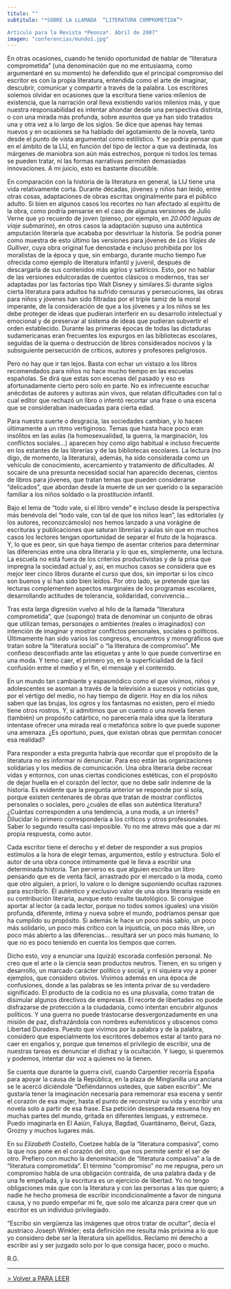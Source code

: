```yaml
---
titulo: ""
subtitulo: "*SOBRE LA LLAMADA  “LITERATURA COMPROMETIDA”*Artículo para la Revista *Peonza*. Abril de 2007"
imagen: "conferencias/mundo1.jpg"
---
```

En otras ocasiones, cuando he tenido oportunidad de hablar de “literatura
comprometida” (una denominación que no me entusiasma, como argumentaré en su
momento) he defendido que el principal compromiso del escritor es con la
propia literatura, entendida como el arte de imaginar, descubrir, comunicar y
compartir a través de la palabra. Los escritores solemos olvidar en ocasiones
que la escritura tiene varios milenios de existencia, que la narración oral
lleva existiendo varios milenios más, y que nuestra responsabilidad es
intentar ahondar desde una perspectiva distinta, o con una mirada más
profunda, sobre asuntos que ya han sido tratados una y otra vez a lo largo de
los siglos. Se dice que apenas hay temas nuevos y en ocasiones se ha hablado
del agotamiento de la novela, tanto desde el punto de vista argumental como
estilístico. Y se podría pensar que en el ámbito de la LIJ, en función del
tipo de lector a que va destinada, los márgenes de maniobra son aún más
estrechos, porque ni todos los temas se pueden tratar, ni las formas
narrativas permiten demasiadas innovaciones. A mi juicio, esto es bastante
discutible.

En comparación con la historia de la literatura en general, la LIJ tiene una
vida relativamente corta. Durante décadas, jóvenes y niños han leído, entre
otras cosas, adaptaciones de obras escritas originalmente para el público
adulto. Si bien en algunos casos los recortes no han afectado al espíritu de
la obra, como podría pensarse en el caso de algunas versiones de Julio Verne
que yo recuerdo de joven (pienso, por ejemplo, en _20.000 leguas de viaje
submarino_), en otros casos la adaptación supuso una auténtica amputación
literaria que acababa por desvirtuar la historia. Se podría poner como
muestra de esto último las versiones para jóvenes de _Los Viajes de
Gulliver_, cuya obra original fue denostada e incluso prohibida por los
moralistas de la época y que, sin embargo, durante mucho tiempo fue ofrecida
como ejemplo de literatura infantil y juvenil, después de descargarla de sus
contenidos más agrios y satíricos. Esto, por no hablar de las versiones
edulcoradas de cuentos clásicos o modernos, tras ser adaptadas por las
factorías tipo Walt Disney y similares.Si durante siglos cierta literatura
para adultos ha sufrido censuras y persecuciones, las obras para niños y
jóvenes han sido filtradas por el triple tamiz de la moral imperante, de la
consideración de que a los jóvenes y a los niños se les debe proteger de
ideas que pudieran interferir en su desarrollo intelectual y emocional y de
preservar al sistema de ideas que pudieran subvertir el orden establecido.
Durante las primeras épocas de todas las dictaduras sudamericanas eran
frecuentes los expurgos en las bibliotecas escolares, seguidas de la quema o
destrucción de libros considerados nocivos y la subsiguiente persecución de
críticos, autores y profesores peligrosos.

Pero no hay que ir tan lejos. Basta con echar un vistazo a los libros
recomendados para niños no hace mucho tiempo en las escuelas españolas. Se
dirá que estas son escenas del pasado y eso es afortunadamente cierto pero
solo en parte. No es infrecuente escuchar anécdotas de autores y autoras aún
vivos, que relatan dificultades con tal o cual editor que rechazó un libro o
intentó recortar una frase o una escena que se consideraban inadecuadas para
cierta edad.

Para nuestra suerte o desgracia, las sociedades cambian, y lo hacen
últimamente a un ritmo vertiginoso. Temas que hasta hace poco eran insólitos
en las aulas (la homosexualidad, la guerra, la marginación, los conflictos
sociales…) aparecen hoy como algo habitual e incluso frecuente en los
estantes de las librerías y de las bibliotecas escolares. La lectura (no
digo, de momento, la literatura), además, ha sido considerada como un
vehículo de conocimiento, acercamiento y tratamiento de dificultades. Al
socaire de una presunta necesidad social han aparecido decenas, cientos de
libros para jóvenes, que tratan temas que pueden considerarse “delicados”,
que abordan desde la muerte de un ser querido o la separación familiar a los
niños soldado o la prostitución infantil.

Bajo el lema de “todo vale, si el libro vende” e incluso desde la perspectiva
más benévola del “todo vale, con tal de que los niños lean”, las editoriales
(y los autores, reconozcámoslo) nos hemos lanzado a una vorágine de
escrituras y publicaciones que saturan librerías y aulas sin que en muchos
casos los lectores tengan oportunidad de separar el fruto de la hojarasca. Y,
lo que es peor, sin que haya tiempo de asentar criterios para determinar las
diferencias entre una obra literaria y lo que es, simplemente, una lectura.
La escuela no está fuera de los criterios productivistas y de la prisa que
impregna la sociedad actual y, así, en muchos casos se considera que es mejor
leer cinco libros durante el curso que dos, sin importar si los cinco son
buenos y si han sido bien leídos. Por otro lado, se pretende que las lecturas
complementen aspectos marginales de los programas escolares, desarrollando
actitudes de tolerancia, solidaridad, convivencia…

Tras esta larga digresión vuelvo al hilo de la llamada “literatura
comprometida”, que (supongo) trata de denominar un conjunto de obras que
utilizan temas, personajes o ambientes (reales o imaginados) con intención de
imaginar y mostrar conflictos personales, sociales o políticos. Últimamente
han sido varios los congresos, encuentros y monográficos que tratan sobre la
“literatura social” o “la literatura de compromiso”. Me confieso desconfiado
ante las etiquetas y ante lo que puede convertirse en una moda. Y temo caer,
el primero yo, en la superficialidad de la fácil confusión entre el medio y
el fin, el mensaje y el contenido.

En un mundo tan cambiante y espasmódico como el que vivimos, niños y
adolescentes se asoman a través de la televisión a sucesos y noticias que,
por el vértigo del medio, no hay tiempo de digerir. Hoy en día los niños
saben que las brujas, los ogros y los fantasmas no existen, pero el miedo
tiene otros rostros. Y, si admitimos que un cuento o una novela tienen
(también) un propósito catártico, no parecería mala idea que la literatura
intentase ofrecer una mirada real o metafórica sobre lo que puede suponer una
amenaza. ¿Es oportuno, pues, que existan obras que permitan conocer esa
realidad?

Para responder a esta pregunta habría que recordar que el propósito de la
literatura no es informar ni denunciar. Para eso están las organizaciones
solidarias y los medios de comunicación. Una obra literaria debe recrear
vidas y entornos, con unas ciertas condiciones estéticas, con el propósito de
dejar huella en el corazón del lector, que no debe salir indemne de la
historia. Es evidente que la pregunta anterior se responde por sí sola,
porque existen centenares de obras que tratan de mostrar conflictos
personales o sociales, pero ¿cuáles de ellas son auténtica literatura?
¿Cuántas corresponden a una tendencia, a una moda, a un interés? Dilucidar lo
primero correspondería a los críticos y otros profesionales. Saber lo segundo
resulta casi imposible. Yo no me atrevo más que a dar mi propia respuesta,
como autor.

Cada escritor tiene el derecho y el deber de responder a sus propios
estímulos a la hora de elegir temas, argumentos, estilo y estructura. Solo el
autor de una obra conoce íntimamente qué le lleva a escribir una determinada
historia. Tan perverso es que alguien escriba un libro pensando que es de
venta fácil, arrastrado por el mercado o la moda, como que otro alguien, a
priori, lo valore o lo denigre suponiendo ocultas razones para escribirlo. El
auténtico y exclusivo valor de una obra literaria reside en su contribución
literaria, aunque esto resulte tautológico. Si consigue aportar al lector (a
cada lector, porque no todos somos iguales) una visión profunda, diferente,
íntima y nueva sobre el mundo, podríamos pensar que ha cumplido su propósito.
Si además le hace un poco más sabio, un poco más solidario, un poco más
crítico con la injusticia, un poco más libre, un poco más abierto a las
diferencias… resultará ser un poco más humano, lo que no es poco teniendo en
cuenta los tiempos que corren.

Dicho esto, voy a enunciar una (quizá) escorada confesión personal. No creo
que el arte o la ciencia sean productos neutros. Tienen, en su origen y
desarrollo, un marcado carácter político y social, y ni siquiera voy a poner
ejemplos, que considero obvios. Vivimos además en una época de confusiones,
donde a las palabras se les intenta privar de su verdadero significado. El
producto de la codicia no es una plusvalía, como tratan de disimular algunos
directivos de empresas. El recorte de libertades no puede disfrazarse de
protección a la ciudadanía, como intentan encubrir algunos políticos. Y una
guerra no puede trastocarse desvergonzadamente en una misión de paz,
disfrazándola con nombres eufemísticos y obscenos como Libertad Duradera.
Puesto que vivimos por la palabra y de la palabra, considero que
especialmente los escritores debemos estar al tanto para no caer en engaños
y, porque que tenemos el privilegio de escribir, una de nuestras tareas es
denunciar el disfraz y la ocultación. Y luego, si queremos y podemos,
intentar dar voz a quienes no la tienen.

Se cuenta que durante la guerra civil, cuando Carpentier recorría España para
apoyar la causa de la República, en la plaza de Minglanilla una anciana se le
acercó diciéndole “Defiéndannos ustedes, que saben escribir”. Me gustaría
tener la imaginación necesaria para rememorar esa escena y sentir el corazón
de esa mujer, hasta el punto de reconstruir su vida y escribir una novela
solo a partir de esa frase. Esa petición desesperada resuena hoy en muchas
partes del mundo, gritada en diferentes lenguas, y estremece. Puedo
imaginarla en El Aaiún, Faluya, Bagdad, Guantánamo, Beirut, Gaza, Grozny y
muchos lugares más.

En su _Elizabeth Costello_, Coetzee habla de la “literatura compasiva”, como
la que nos pone en el corazón del otro, que nos permite sentir el ser de
otro. Prefiero con mucho la denominación de “literatura compasiva” a la de
“literatura comprometida”. El término “compromiso” no me repugna, pero un
compromiso habla de una obligación contraída, de una palabra dada y de una fe
empeñada, y la escritura es un ejercicio de libertad. Yo no tengo
obligaciones más que con la literatura y con las personas a las que quiero; a
nadie he hecho promesa de escribir incondicionalmente a favor de ninguna
causa, y no puedo empeñar mi fe, que solo me alcanza para creer que un
escritor es un individuo privilegiado.

“Escribo sin vergüenza las imágenes que otros tratar de ocultar”, decía el
austriaco Joseph Winkler; esta definición me resulta más próxima a lo que yo
considero debe ser la literatura sin apellidos. Reclamo mi derecho a escribir
así y ser juzgado solo por lo que consiga hacer, poco o mucho.

R.G.

* * *

[> Volver a PARA LEER](/ver/paraleer)

